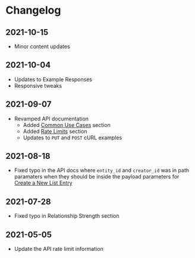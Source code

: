# Changelog

## 2021-10-15

- Minor content updates

## 2021-10-04

- Updates to Example Responses
- Responsive tweaks

## 2021-09-07

- Revamped API documentation
  - Added [Common Use Cases](#common-use-cases) section
  - Added [Rate Limits](#rate-limits) section
  - Updates to `PUT` and `POST` cURL examples

## 2021-08-18

- Fixed typo in the API docs where `entity_id` and `creator_id` was in path paramaters when they should be inside the payload parameters for [Create a New List Entry](#create-a-new-list-entry)

## 2021-07-28

- Fixed typo in Relationship Strength section

## 2021-05-05

- Update the API rate limit information
